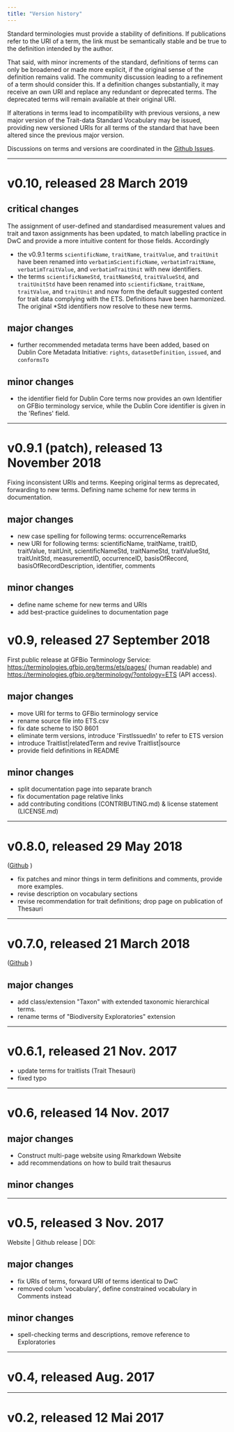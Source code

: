 ```yaml
---
title: "Version history"
---
```


Standard terminologies must provide a stability of definitions. If publications refer to the URI of a term, the link must be semantically stable and be true to the definition intended by the author.

That said, with minor increments of the standard, definitions of terms can only be broadened or made more explicit, if the original sense of the definition remains valid. The community discussion leading to a refinement of a term should consider this. If a definition changes substantially, it may receive an own URI and replace any redundant or deprecated terms. The deprecated terms will remain available at their original URI.

If alterations in terms lead to incompatibility with previous versions, a new major version of the Trait-data Standard Vocabulary may be issued, providing new versioned URIs for all terms of the standard that have been altered since the previous major version.

Discussions on terms and versions are coordinated in the [Github Issues](https://github.com/EcologicalTraitData/ETS/issues).

---

# v0.10, released 28 March 2019

## critical changes

The assignment of user-defined and standardised measurement values and trait and taxon assignments has been updated, to match labelling practice in DwC and provide a more intuitive content for those fields. Accordingly

- the v0.9.1 terms `scientificName`, `traitName`, `traitValue`, and `traitUnit` have been renamed into `verbatimScientificName`, `verbatimTraitName`, `verbatimTraitValue`, and `verbatimTraitUnit` with new identifiers. 
- the terms `scientificNameStd`, `traitNameStd`, `traitValueStd`, and  `traitUnitStd` have been renamed into `scientificName`, `traitName`, `traitValue`, and `traitUnit` and now form the default suggested content for trait data complying with the ETS. Definitions have been harmonized. The original *Std identifiers now resolve to these new terms.

## major changes

- further recommended metadata terms have been added, based on Dublin Core Metadata Initiative: `rights`, `datasetDefinition`, `issued`, and `conformsTo` 

## minor changes

- the identifier field for Dublin Core terms now provides an own Identifier on GFBio terminology service, while the Dublin Core identifier is given in the 'Refines' field.  

---

# v0.9.1 (patch), released 13 November 2018

Fixing inconsistent URIs and terms. Keeping original terms as deprecated, forwarding to new terms. Defining name scheme for new terms in documentation. 

## major changes

- new case spelling for following terms: occurrenceRemarks
- new URI for following terms:  scientificName, traitName, traitID, traitValue, traitUnit, scientificNameStd, traitNameStd, traitValueStd, traitUnitStd, measurementID, occurrenceID, basisOfRecord, basisOfRecordDescription, identifier, comments

## minor changes

- define name scheme for new terms and URIs
- add best-practice guidelines to documentation page

# v0.9, released 27 September 2018 

First public release at GFBio Terminology Service: https://terminologies.gfbio.org/terms/ets/pages/ (human readable) and https://terminologies.gfbio.org/terminology/?ontology=ETS (API access). 

## major changes 

- move URI for terms to GFBio terminology service
- rename source file into ETS.csv
- fix date scheme to ISO 8601 
- eliminate term versions, introduce 'FirstIssuedIn' to refer to ETS version
- introduce Traitlist|relatedTerm and revive Traitlist|source 
- provide field definitions in README

## minor changes

- split documentation page into separate branch
- fix documentation page relative links
- add contributing conditions (CONTRIBUTING.md) & license statement (LICENSE.md)

---

# v0.8.0, released 29 May 2018 

([Github](https://github.com/EcologicalTraitData/ETS/tree/v0.8) )

- fix patches and minor things in term definitions and comments, provide more examples.
- revise description on vocabulary sections
- revise recommendation for trait definitions; drop page on publication of Thesauri

---

# v0.7.0, released 21 March 2018

([Github](https://github.com/EcologicalTraitData/ETS/tree/v0.7) )

## major changes
- add class/extension "Taxon" with extended taxonomic hierarchical terms. 
- rename terms of "Biodiversity Exploratories" extension

---

# v0.6.1, released 21 Nov. 2017

- update terms for traitlists (Trait Thesauri)
- fixed typo

---

# v0.6, released 14 Nov. 2017

## major changes

- Construct multi-page website using Rmarkdown Website
- add recommendations on how to build trait thesaurus

## minor changes

---

# v0.5, released 3 Nov. 2017

Website | Github release | DOI: 

## major changes

- fix URIs of terms, forward URI of terms identical to DwC
- removed colum 'vocabulary', define constrained vocabulary in Comments instead

## minor changes

- spell-checking terms and descriptions, remove reference to Exploratories

---

# v0.4, released Aug. 2017

---

# v0.2, released 12 Mai 2017





